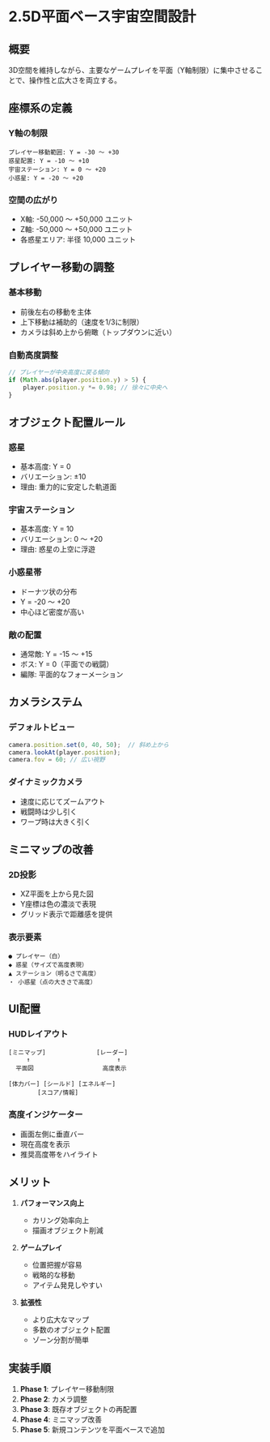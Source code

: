 # 2.5D平面ベース宇宙空間設計

## 概要
3D空間を維持しながら、主要なゲームプレイを平面（Y軸制限）に集中させることで、操作性と広大さを両立する。

## 座標系の定義

### Y軸の制限
```
プレイヤー移動範囲: Y = -30 ～ +30
惑星配置: Y = -10 ～ +10
宇宙ステーション: Y = 0 ～ +20
小惑星: Y = -20 ～ +20
```

### 空間の広がり
- X軸: -50,000 ～ +50,000 ユニット
- Z軸: -50,000 ～ +50,000 ユニット
- 各惑星エリア: 半径 10,000 ユニット

## プレイヤー移動の調整

### 基本移動
- 前後左右の移動を主体
- 上下移動は補助的（速度を1/3に制限）
- カメラは斜め上から俯瞰（トップダウンに近い）

### 自動高度調整
```javascript
// プレイヤーが中央高度に戻る傾向
if (Math.abs(player.position.y) > 5) {
    player.position.y *= 0.98; // 徐々に中央へ
}
```

## オブジェクト配置ルール

### 惑星
- 基本高度: Y = 0
- バリエーション: ±10
- 理由: 重力的に安定した軌道面

### 宇宙ステーション
- 基本高度: Y = 10
- バリエーション: 0 ～ +20
- 理由: 惑星の上空に浮遊

### 小惑星帯
- ドーナツ状の分布
- Y = -20 ～ +20
- 中心ほど密度が高い

### 敵の配置
- 通常敵: Y = -15 ～ +15
- ボス: Y = 0（平面での戦闘）
- 編隊: 平面的なフォーメーション

## カメラシステム

### デフォルトビュー
```javascript
camera.position.set(0, 40, 50);  // 斜め上から
camera.lookAt(player.position);
camera.fov = 60; // 広い視野
```

### ダイナミックカメラ
- 速度に応じてズームアウト
- 戦闘時は少し引く
- ワープ時は大きく引く

## ミニマップの改善

### 2D投影
- XZ平面を上から見た図
- Y座標は色の濃淡で表現
- グリッド表示で距離感を提供

### 表示要素
```
● プレイヤー（白）
◆ 惑星（サイズで高度表現）
▲ ステーション（明るさで高度）
・ 小惑星（点の大きさで高度）
```

## UI配置

### HUDレイアウト
```
[ミニマップ]              [レーダー]
     ↑                        ↑
  平面図                   高度表示

[体力バー] [シールド] [エネルギー]
        [スコア/情報]
```

### 高度インジケーター
- 画面左側に垂直バー
- 現在高度を表示
- 推奨高度帯をハイライト

## メリット

1. **パフォーマンス向上**
   - カリング効率向上
   - 描画オブジェクト削減
   
2. **ゲームプレイ**
   - 位置把握が容易
   - 戦略的な移動
   - アイテム発見しやすい

3. **拡張性**
   - より広大なマップ
   - 多数のオブジェクト配置
   - ゾーン分割が簡単

## 実装手順

1. **Phase 1**: プレイヤー移動制限
2. **Phase 2**: カメラ調整
3. **Phase 3**: 既存オブジェクトの再配置
4. **Phase 4**: ミニマップ改善
5. **Phase 5**: 新規コンテンツを平面ベースで追加